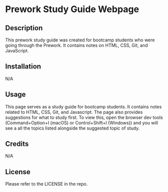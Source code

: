 # Prework Study Guide Webpage

## Description

This prework study guide was created for bootcamp students who were going through the Prework. It contains notes on HTML, CSS, Git, and JavaScript.

## Installation

N/A

## Usage

This page serves as a study guide for bootcamp students. It contains notes related to HTML, CSS, Git, and Javascript. The page also provides suggestions for what to study first. To view this, open the browser dev tools (Command+Option+I (macOS) or Control+Shift+I (Windows)) and you will see a all the topics listed alongside the suggested topic of study.

## Credits

N/A

## License

Please refer to the LICENSE in the repo.